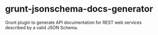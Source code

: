 # grunt-jsonschema-docs-generator
Grunt plugin to generate API documentation for REST web services described by a valid JSON Schema.

